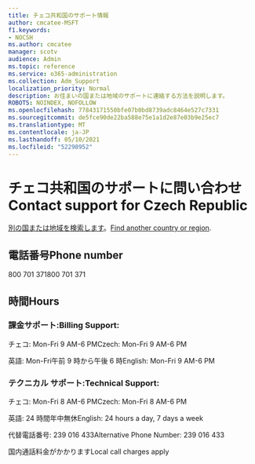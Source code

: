 ```yaml
---
title: チェコ共和国のサポート情報
author: cmcatee-MSFT
f1.keywords:
- NOCSH
ms.author: cmcatee
manager: scotv
audience: Admin
ms.topic: reference
ms.service: o365-administration
ms.collection: Adm_Support
localization_priority: Normal
description: お住まいの国または地域のサポートに連絡する方法を説明します。
ROBOTS: NOINDEX, NOFOLLOW
ms.openlocfilehash: 77843171550bfe07b0bd8739adc8464e527c7331
ms.sourcegitcommit: de5fce90de22ba588e75e1a1d2e87e03b9e25ec7
ms.translationtype: MT
ms.contentlocale: ja-JP
ms.lasthandoff: 05/10/2021
ms.locfileid: "52298952"
---
```

# <a name="contact-support-for-czech-republic"></a><span data-ttu-id="6b1dd-103">チェコ共和国のサポートに問い合わせ</span><span class="sxs-lookup"><span data-stu-id="6b1dd-103">Contact support for Czech Republic</span></span>

<span data-ttu-id="6b1dd-104">[別の国または地域を検索します](../../business-video/get-help-support.md)。</span><span class="sxs-lookup"><span data-stu-id="6b1dd-104">[Find another country or region](../../business-video/get-help-support.md).</span></span>

## <a name="phone-number"></a><span data-ttu-id="6b1dd-105">電話番号</span><span class="sxs-lookup"><span data-stu-id="6b1dd-105">Phone number</span></span>
<span data-ttu-id="6b1dd-106">800 701 371</span><span class="sxs-lookup"><span data-stu-id="6b1dd-106">800 701 371</span></span>

## <a name="hours"></a><span data-ttu-id="6b1dd-107">時間</span><span class="sxs-lookup"><span data-stu-id="6b1dd-107">Hours</span></span>
### <a name="billing-support"></a><span data-ttu-id="6b1dd-108">課金サポート:</span><span class="sxs-lookup"><span data-stu-id="6b1dd-108">Billing Support:</span></span>

<span data-ttu-id="6b1dd-109">チェコ: Mon-Fri 9 AM-6 PM</span><span class="sxs-lookup"><span data-stu-id="6b1dd-109">Czech: Mon-Fri 9 AM-6 PM</span></span>

<span data-ttu-id="6b1dd-110">英語: Mon-Fri午前 9 時から午後 6 時</span><span class="sxs-lookup"><span data-stu-id="6b1dd-110">English: Mon-Fri 9 AM-6 PM</span></span>

### <a name="technical-support"></a><span data-ttu-id="6b1dd-111">テクニカル サポート:</span><span class="sxs-lookup"><span data-stu-id="6b1dd-111">Technical Support:</span></span>

<span data-ttu-id="6b1dd-112">チェコ: Mon-Fri 8 AM-6 PM</span><span class="sxs-lookup"><span data-stu-id="6b1dd-112">Czech: Mon-Fri 8 AM-6 PM</span></span>

<span data-ttu-id="6b1dd-113">英語: 24 時間年中無休</span><span class="sxs-lookup"><span data-stu-id="6b1dd-113">English: 24 hours a day, 7 days a week</span></span>

<span data-ttu-id="6b1dd-114">代替電話番号: 239 016 433</span><span class="sxs-lookup"><span data-stu-id="6b1dd-114">Alternative Phone Number: 239 016 433</span></span>

<span data-ttu-id="6b1dd-115">国内通話料金がかかります</span><span class="sxs-lookup"><span data-stu-id="6b1dd-115">Local call charges apply</span></span>
